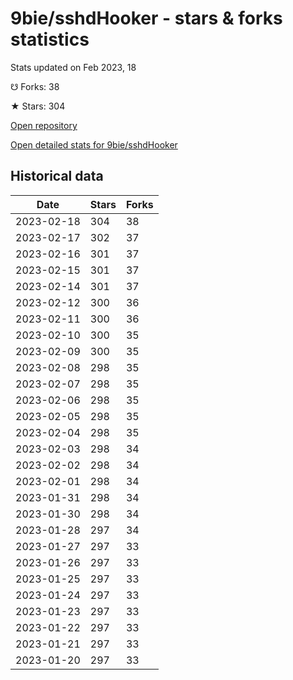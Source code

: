 # 9bie/sshdHooker - stars & forks statistics

Stats updated on Feb 2023, 18

☋ Forks: 38

★ Stars: 304

[Open repository](https://github.com/9bie/sshdHooker)

[Open detailed stats for 9bie/sshdHooker](https://reviewgithub.com/rep/9bie/sshdHooker)

## Historical data
| Date | Stars | Forks |
|------|-------|-------|
| 2023-02-18 | 304 | 38 | 
| 2023-02-17 | 302 | 37 | 
| 2023-02-16 | 301 | 37 | 
| 2023-02-15 | 301 | 37 | 
| 2023-02-14 | 301 | 37 | 
| 2023-02-12 | 300 | 36 | 
| 2023-02-11 | 300 | 36 | 
| 2023-02-10 | 300 | 35 | 
| 2023-02-09 | 300 | 35 | 
| 2023-02-08 | 298 | 35 | 
| 2023-02-07 | 298 | 35 | 
| 2023-02-06 | 298 | 35 | 
| 2023-02-05 | 298 | 35 | 
| 2023-02-04 | 298 | 35 | 
| 2023-02-03 | 298 | 34 | 
| 2023-02-02 | 298 | 34 | 
| 2023-02-01 | 298 | 34 | 
| 2023-01-31 | 298 | 34 | 
| 2023-01-30 | 298 | 34 | 
| 2023-01-28 | 297 | 34 | 
| 2023-01-27 | 297 | 33 | 
| 2023-01-26 | 297 | 33 | 
| 2023-01-25 | 297 | 33 | 
| 2023-01-24 | 297 | 33 | 
| 2023-01-23 | 297 | 33 | 
| 2023-01-22 | 297 | 33 | 
| 2023-01-21 | 297 | 33 | 
| 2023-01-20 | 297 | 33 | 

